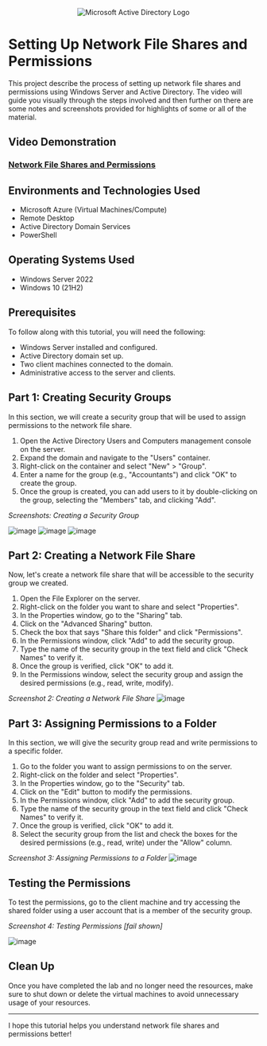 <p align="center">
<img src="https://i.imgur.com/pU5A58S.png" alt="Microsoft Active Directory Logo"/>
</p>

<h1>Setting Up Network File Shares and Permissions</h1>
This project describe the process of setting up network file shares and permissions using Windows Server and Active Directory.  The video will guide you visually through the steps involved and then further on there are some notes and screenshots provided for highlights of some or all of the material.<br />


<h2>Video Demonstration</h2>

### [Network File Shares and Permissions](https://drive.google.com/file/d/1V_4tRnOFsca0z34e6vLhDkQvt7F80qUj/view?usp=drive_link)

<h2>Environments and Technologies Used</h2>

- Microsoft Azure (Virtual Machines/Compute)
- Remote Desktop
- Active Directory Domain Services
- PowerShell

<h2>Operating Systems Used </h2>

- Windows Server 2022
- Windows 10 (21H2)

## Prerequisites

To follow along with this tutorial, you will need the following:

- Windows Server installed and configured.
- Active Directory domain set up.
- Two client machines connected to the domain.
- Administrative access to the server and clients.

## Part 1: Creating Security Groups

In this section, we will create a security group that will be used to assign permissions to the network file share.

1. Open the Active Directory Users and Computers management console on the server.
2. Expand the domain and navigate to the "Users" container.
3. Right-click on the container and select "New" > "Group".
4. Enter a name for the group (e.g., "Accountants") and click "OK" to create the group.
5. Once the group is created, you can add users to it by double-clicking on the group, selecting the "Members" tab, and clicking "Add".

*Screenshots: Creating a Security Group*

![image](https://github.com/JasonDelahoussaye/NetworkFileSharesAndPermissions/assets/106440235/c7b510ca-0f01-4168-bd7b-e304c3463f76) ![image](https://github.com/JasonDelahoussaye/NetworkFileSharesAndPermissions/assets/106440235/fe3882b3-c563-4a99-ae8a-0e7979983bff) ![image](https://github.com/JasonDelahoussaye/NetworkFileSharesAndPermissions/assets/106440235/b3d6699a-f0c5-451c-bc18-acb6d13daf2d)



## Part 2: Creating a Network File Share

Now, let's create a network file share that will be accessible to the security group we created.

1. Open the File Explorer on the server.
2. Right-click on the folder you want to share and select "Properties".
3. In the Properties window, go to the "Sharing" tab.
4. Click on the "Advanced Sharing" button.
5. Check the box that says "Share this folder" and click "Permissions".
6. In the Permissions window, click "Add" to add the security group.
7. Type the name of the security group in the text field and click "Check Names" to verify it.
8. Once the group is verified, click "OK" to add it.
9. In the Permissions window, select the security group and assign the desired permissions (e.g., read, write, modify).

*Screenshot 2: Creating a Network File Share*
![image](https://github.com/JasonDelahoussaye/NetworkFileSharesAndPermissions/assets/106440235/57e46d40-f025-4e3f-a90c-93dc8dcf9e27)


## Part 3: Assigning Permissions to a Folder

In this section, we will give the security group read and write permissions to a specific folder.

1. Go to the folder you want to assign permissions to on the server.
2. Right-click on the folder and select "Properties".
3. In the Properties window, go to the "Security" tab.
4. Click on the "Edit" button to modify the permissions.
5. In the Permissions window, click "Add" to add the security group.
6. Type the name of the security group in the text field and click "Check Names" to verify it.
7. Once the group is verified, click "OK" to add it.
8. Select the security group from the list and check the boxes for the desired permissions (e.g., read, write) under the "Allow" column.


*Screenshot 3: Assigning Permissions to a Folder*
![image](https://github.com/JasonDelahoussaye/NetworkFileSharesAndPermissions/assets/106440235/1059164f-7db1-4339-8f8d-0afe3b7324b9)

## Testing the Permissions

To test the permissions, go to the client machine and try accessing the shared folder using a user account that is a member of the security group.

*Screenshot 4: Testing Permissions [fail shown]*

![image](https://github.com/JasonDelahoussaye/NetworkFileSharesAndPermissions/assets/106440235/eee215e0-b476-4281-915d-593c60d7e516)


## Clean Up

Once you have completed the lab and no longer need the resources, make sure to shut down or delete the virtual machines to avoid unnecessary usage of your resources.

---

I hope this tutorial helps you understand network file shares and permissions better!
